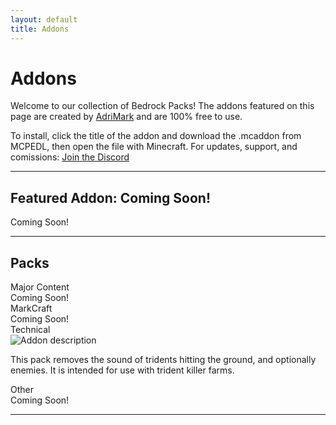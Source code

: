 ```yaml
---
layout: default
title: Addons
---
```


# Addons

Welcome to our collection of Bedrock Packs!
The addons featured on this page are created by [AdriMark](/players/adrimark) and are 100% free to use.  

To install, click the title of the addon and download the .mcaddon from MCPEDL, then open the file with Minecraft.
For updates, support, and comissions:
[Join the Discord](https://discord.gg/H7M6BxQDBn)

---

## Featured Addon: Coming Soon!

Coming Soon!


---

## Packs

<div class="toggle-section" id="markcraft">
  <div class="toggle-title">Major Content</div>
  <div class="toggle-content">
  Coming Soon!
  </div>
</div>

<div class="toggle-section" id="markcraft">
  <div class="toggle-title">MarkCraft</div>
  <div class="toggle-content">
  Coming Soon!
  </div>
</div>

<div class="toggle-section" id="technical">
  <div class="toggle-title">Technical</div>
  <div class="toggle-content">
    <div class="addon-gallery">
      <div class="addon-item">
      <img src="/assets/images/addons/addon1.webp" alt="Addon description" />
      <p>This pack removes the sound of tridents hitting the ground, and optionally enemies. It is intended for use with trident killer farms. </p>
    </div>
  </div>
</div>

<div class="toggle-section" id="other">
  <div class="toggle-title">Other</div>
  <div class="toggle-content">
  Coming Soon!
  </div>
</div>

---